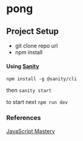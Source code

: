 # pong


## Project Setup
- git clone repo url
- npm install

#### Using [Sanity](https://www.sanity.io)
```
npm install -g @sanity/cli
```

then ``` sanity start ```

to start next ```npm run dev```

### References
[JavaScript Mastery](https://www.youtube.com/c/JavaScriptMastery)
